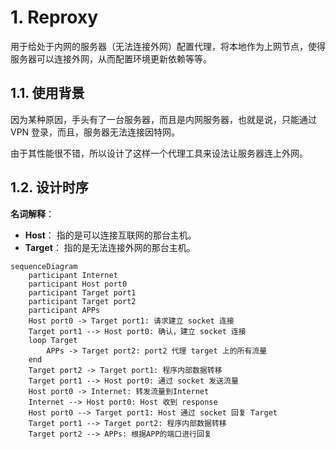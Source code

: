 # 1. Reproxy

用于给处于内网的服务器（无法连接外网）配置代理，将本地作为上网节点，使得服务器可以连接外网，从而配置环境更新依赖等等。

## 1.1. 使用背景

因为某种原因，手头有了一台服务器，而且是内网服务器，也就是说，只能通过 VPN 登录，而且，服务器无法连接因特网。

由于其性能很不错，所以设计了这样一个代理工具来设法让服务器连上外网。

## 1.2. 设计时序

**名词解释**：

- **Host**： 指的是可以连接互联网的那台主机。
- **Target**： 指的是无法连接外网的那台主机。

```mermaid
sequenceDiagram
    participant Internet
    participant Host port0
    participant Target port1
    participant Target port2
    participant APPs
    Host port0 -> Target port1: 请求建立 socket 连接
    Target port1 --> Host port0: 确认，建立 socket 连接
    loop Target
        APPs -> Target port2: port2 代理 target 上的所有流量
    end
    Target port2 -> Target port1: 程序内部数据转移
    Target port1 --> Host port0: 通过 socket 发送流量
    Host port0 -> Internet: 转发流量到Internet
    Internet --> Host port0: Host 收到 response
    Host port0 --> Target port1: Host 通过 socket 回复 Target
    Target port1 --> Target port2: 程序内部数据转移
    Target port2 --> APPs: 根据APP的端口进行回复
```
